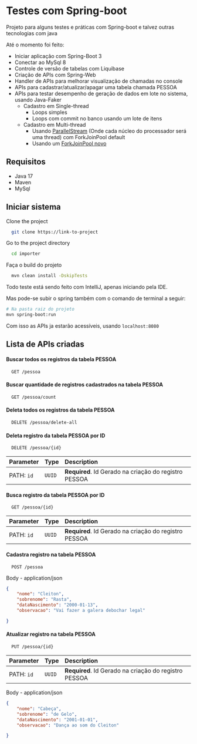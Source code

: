 
# Testes com Spring-boot

Projeto para alguns testes e práticas com Spring-boot e talvez outras tecnologias com java

Até o momento foi feito:

- Iniciar aplicação com Spring-Boot 3
- Conectar ao MySql 8
- Controle de versão de tabelas com Liquibase
- Criação de APIs com Spring-Web
- Handler de APIs para melhorar visualização de chamadas no console
- APIs para cadastrar/atualizar/apagar uma tabela chamada PESSOA
- APIs para testar desempenho de geração de dados em lote no sistema, usando Java-Faker
  - Cadastro em Single-thread
    - Loops simples
    - Loops com commit no banco usando um lote de itens
  - Cadastro em Multi-thread
    - Usando [ParallelStream](https://www.baeldung.com/java-when-to-use-parallel-stream) (Onde cada núcleo do processador será uma thread) com ForkJoinPool default
    - Usando um [ForkJoinPool novo](https://www.baeldung.com/java-8-parallel-streams-custom-threadpool)


## Requisitos

- Java 17
- Maven
- MySql

## Iniciar sistema

Clone the project

```bash
  git clone https://link-to-project
```

Go to the project directory

```bash
  cd importer
```

Faça o build do projeto

```bash
  mvn clean install -DskipTests
```

Todo teste está sendo feito com IntelliJ, apenas iniciando pela IDE.

Mas pode-se subir o spring também com o comando de terminal a seguir:
```bash
# Na pasta raiz do projeto
mvn spring-boot:run
```

Com isso as APIs ja estarão acessíveis, usando `localhost:8080`


## Lista de APIs criadas

#### Buscar todos os registros da tabela PESSOA

```http
  GET /pessoa
```

#### Buscar quantidade de registros cadastrados na tabela PESSOA

```http
  GET /pessoa/count
```

#### Deleta todos os registros da tabela PESSOA

```http
  DELETE /pessoa/delete-all
```

#### Deleta registro da tabela PESSOA por ID

```http
  DELETE /pessoa/{id}
```

| Parameter    | Type     | Description                       |
|:-------------| :------- | :-------------------------------- |
| PATH: `id`   | `UUID`   | **Required**. Id Gerado na criação do registro PESSOA |

#### Busca registro da tabela PESSOA por ID

```http
  GET /pessoa/{id}
```

| Parameter       | Type     | Description                       |
| :--------       | :------- | :-------------------------------- |
| PATH: `id`      | `UUID`   | **Required**. Id Gerado na criação do registro PESSOA |

#### Cadastra registro na tabela PESSOA

```http
  POST /pessoa
```
Body - application/json
```json
{
	"nome": "Cleiton",
	"sobrenome": "Rasta",
	"dataNascimento": "2000-01-13",
	"observacao": "Vai fazer a galera debochar legal"

}
```

#### Atualizar registro na tabela PESSOA

```http
  PUT /pessoa/{id}
```

| Parameter   | Type     | Description                       |
|:------------| :------- | :-------------------------------- |
| PATH: `id`  | `UUID`   | **Required**. Id Gerado na criação do registro PESSOA |


Body - application/json
```json
{
	"nome": "Cabeça",
	"sobrenome": "de Gelo",
	"dataNascimento": "2001-01-01",
	"observacao": "Dança ao som do Cleiton"

}
```
